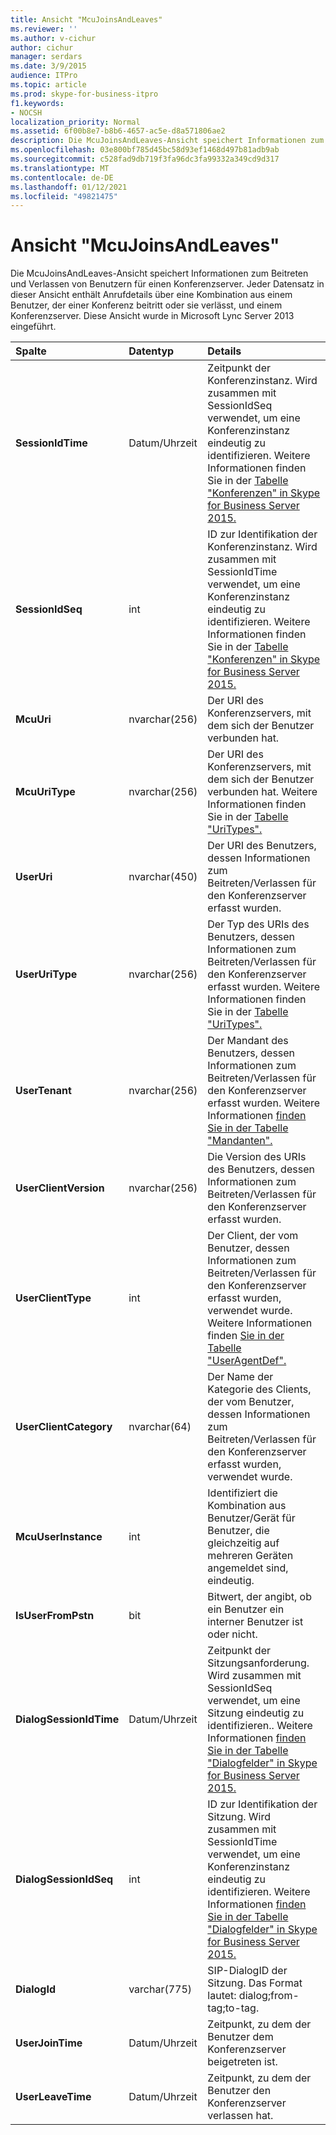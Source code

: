 ```yaml
---
title: Ansicht "McuJoinsAndLeaves"
ms.reviewer: ''
ms.author: v-cichur
author: cichur
manager: serdars
ms.date: 3/9/2015
audience: ITPro
ms.topic: article
ms.prod: skype-for-business-itpro
f1.keywords:
- NOCSH
localization_priority: Normal
ms.assetid: 6f00b8e7-b8b6-4657-ac5e-d8a571806ae2
description: Die McuJoinsAndLeaves-Ansicht speichert Informationen zum Beitreten und Verlassen von Benutzern für einen Konferenzserver. Jeder Datensatz in dieser Ansicht enthält Anrufdetails über eine Kombination aus einem Benutzer, der einer Konferenz beitritt oder sie verlässt, und einem Konferenzserver. Diese Ansicht wurde in Microsoft Lync Server 2013 eingeführt.
ms.openlocfilehash: 03e800bf785d45bc58d93ef1468d497b81adb9ab
ms.sourcegitcommit: c528fad9db719f3fa96dc3fa99332a349cd9d317
ms.translationtype: MT
ms.contentlocale: de-DE
ms.lasthandoff: 01/12/2021
ms.locfileid: "49821475"
---
```

# <a name="mcujoinsandleaves-view"></a>Ansicht "McuJoinsAndLeaves"
 
Die McuJoinsAndLeaves-Ansicht speichert Informationen zum Beitreten und Verlassen von Benutzern für einen Konferenzserver. Jeder Datensatz in dieser Ansicht enthält Anrufdetails über eine Kombination aus einem Benutzer, der einer Konferenz beitritt oder sie verlässt, und einem Konferenzserver. Diese Ansicht wurde in Microsoft Lync Server 2013 eingeführt.
  
|**Spalte**|**Datentyp**|**Details**|
|:-----|:-----|:-----|
|**SessionIdTime** <br/> |Datum/Uhrzeit  <br/> |Zeitpunkt der Konferenzinstanz. Wird zusammen mit SessionIdSeq verwendet, um eine Konferenzinstanz eindeutig zu identifizieren. Weitere Informationen finden Sie in der [Tabelle "Konferenzen" in Skype for Business Server 2015.](conferences.md) <br/> |
|**SessionIdSeq** <br/> |int  <br/> |ID zur Identifikation der Konferenzinstanz. Wird zusammen mit SessionIdTime verwendet, um eine Konferenzinstanz eindeutig zu identifizieren. Weitere Informationen finden Sie in der [Tabelle "Konferenzen" in Skype for Business Server 2015.](conferences.md) <br/> |
|**McuUri** <br/> |nvarchar(256)  <br/> |Der URI des Konferenzservers, mit dem sich der Benutzer verbunden hat.  <br/> |
|**McuUriType** <br/> |nvarchar(256)  <br/> |Der URI des Konferenzservers, mit dem sich der Benutzer verbunden hat. Weitere Informationen finden Sie in der [Tabelle "UriTypes".](uritypes.md) <br/> |
|**UserUri** <br/> |nvarchar(450)  <br/> |Der URI des Benutzers, dessen Informationen zum Beitreten/Verlassen für den Konferenzserver erfasst wurden.  <br/> |
|**UserUriType** <br/> |nvarchar(256)  <br/> |Der Typ des URIs des Benutzers, dessen Informationen zum Beitreten/Verlassen für den Konferenzserver erfasst wurden. Weitere Informationen finden Sie in der [Tabelle "UriTypes".](uritypes.md) <br/> |
|**UserTenant** <br/> |nvarchar(256)  <br/> |Der Mandant des Benutzers, dessen Informationen zum Beitreten/Verlassen für den Konferenzserver erfasst wurden. Weitere Informationen [finden Sie in der Tabelle "Mandanten".](tenants.md) <br/> |
|**UserClientVersion** <br/> |nvarchar(256)  <br/> |Die Version des URIs des Benutzers, dessen Informationen zum Beitreten/Verlassen für den Konferenzserver erfasst wurden.  <br/> |
|**UserClientType** <br/> |int  <br/> |Der Client, der vom Benutzer, dessen Informationen zum Beitreten/Verlassen für den Konferenzserver erfasst wurden, verwendet wurde. Weitere Informationen finden [Sie in der Tabelle "UserAgentDef".](useragentdef.md) <br/> |
|**UserClientCategory** <br/> |nvarchar(64)  <br/> |Der Name der Kategorie des Clients, der vom Benutzer, dessen Informationen zum Beitreten/Verlassen für den Konferenzserver erfasst wurden, verwendet wurde.  <br/> |
|**McuUserInstance** <br/> |int  <br/> |Identifiziert die Kombination aus Benutzer/Gerät für Benutzer, die gleichzeitig auf mehreren Geräten angemeldet sind, eindeutig.  <br/> |
|**IsUserFromPstn** <br/> |bit  <br/> |Bitwert, der angibt, ob ein Benutzer ein interner Benutzer ist oder nicht.  <br/> |
|**DialogSessionIdTime** <br/> |Datum/Uhrzeit  <br/> |Zeitpunkt der Sitzungsanforderung. Wird zusammen mit SessionIdSeq verwendet, um eine Sitzung eindeutig zu identifizieren.. Weitere Informationen [finden Sie in der Tabelle "Dialogfelder" in Skype for Business Server 2015.](dialogs.md) <br/> |
|**DialogSessionIdSeq** <br/> |int  <br/> |ID zur Identifikation der Sitzung. Wird zusammen mit SessionIdTime verwendet, um eine Konferenzinstanz eindeutig zu identifizieren. Weitere Informationen [finden Sie in der Tabelle "Dialogfelder" in Skype for Business Server 2015.](dialogs.md) <br/> |
|**DialogId** <br/> |varchar(775)  <br/> |SIP-DialogID der Sitzung. Das Format lautet: dialog;from-tag;to-tag.  <br/> |
|**UserJoinTime** <br/> |Datum/Uhrzeit  <br/> |Zeitpunkt, zu dem der Benutzer dem Konferenzserver beigetreten ist.  <br/> |
|**UserLeaveTime** <br/> |Datum/Uhrzeit  <br/> |Zeitpunkt, zu dem der Benutzer den Konferenzserver verlassen hat.  <br/> |
   

